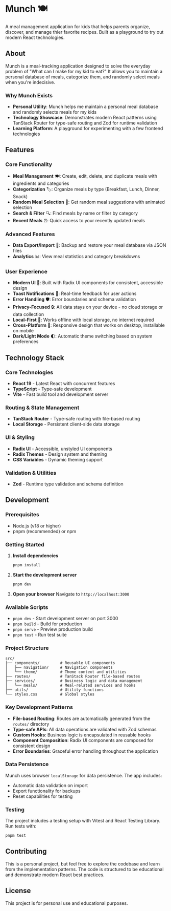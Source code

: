 # Munch 🍽️

A meal management application for kids that helps parents organize, discover, and manage thier favorite recipes. Built as a playground to try out modern React technologies.

## About

Munch is a meal-tracking application designed to solve the everyday problem of "What can I make for my kid to eat?" It allows you to maintain a personal database of meals, categorize them, and randomly select meals when you're indecisive.

### Why Munch Exists

- **Personal Utility**: Munch helps me maintain a personal meal database and randomly selects meals for my kids
- **Technology Showcase**: Demonstrates modern React patterns using TanStack Router for type-safe routing and Zod for runtime validation
- **Learning Platform**: A playground for experimenting with a few frontend technologies

## Features

### Core Functionality

- **Meal Management** 🍽️: Create, edit, delete, and duplicate meals with ingredients and categories
- **Categorization** 🏷️: Organize meals by type (Breakfast, Lunch, Dinner, Snack)
- **Random Meal Selection** 🎲: Get random meal suggestions with animated selection
- **Search & Filter** 🔍: Find meals by name or filter by category
- **Recent Meals** ⏰: Quick access to your recently updated meals

### Advanced Features

- **Data Export/Import** 📁: Backup and restore your meal database via JSON files
- **Analytics** 📊: View meal statistics and category breakdowns

### User Experience

- **Modern UI** 🎨: Built with Radix UI components for consistent, accessible design
- **Toast Notifications** 🔔: Real-time feedback for user actions
- **Error Handling** 🛡️: Error boundaries and schema validation
- **Privacy-Focused** 🔒: All data stays on your device - no cloud storage or data collection
- **Local-First** 💾: Works offline with local storage, no internet required
- **Cross-Platform** 📱: Responsive design that works on desktop, installable on mobile
- **Dark/Light Mode** 🌓: Automatic theme switching based on system preferences

## Technology Stack

### Core Technologies

- **React 19** - Latest React with concurrent features
- **TypeScript** - Type-safe development
- **Vite** - Fast build tool and development server

### Routing & State Management

- **TanStack Router** - Type-safe routing with file-based routing
- **Local Storage** - Persistent client-side data storage

### UI & Styling

- **Radix UI** - Accessible, unstyled UI components
- **Radix Themes** - Design system and theming
- **CSS Variables** - Dynamic theming support

### Validation & Utilities

- **Zod** - Runtime type validation and schema definition

## Development

### Prerequisites

- Node.js (v18 or higher)
- pnpm (recommended) or npm

### Getting Started

1. **Install dependencies**

   ```bash
   pnpm install
   ```

2. **Start the development server**

   ```bash
   pnpm dev
   ```

3. **Open your browser**
   Navigate to `http://localhost:3000`

### Available Scripts

- `pnpm dev` - Start development server on port 3000
- `pnpm build` - Build for production
- `pnpm serve` - Preview production build
- `pnpm test` - Run test suite

### Project Structure

```
src/
├── components/         # Reusable UI components
│   ├── navigation/     # Navigation components
│   └── theme/          # Theme context and utilities
├── routes/             # TanStack Router file-based routes
├── services/           # Business logic and data management
│   └── meals/          # Meal-related services and hooks
├── utils/              # Utility functions
└── styles.css          # Global styles
```

### Key Development Patterns

- **File-based Routing**: Routes are automatically generated from the `routes/` directory
- **Type-safe APIs**: All data operations are validated with Zod schemas
- **Custom Hooks**: Business logic is encapsulated in reusable hooks
- **Component Composition**: Radix UI components are composed for consistent design
- **Error Boundaries**: Graceful error handling throughout the application

### Data Persistence

Munch uses browser `localStorage` for data persistence. The app includes:

- Automatic data validation on import
- Export functionality for backups
- Reset capabilities for testing

### Testing

The project includes a testing setup with Vitest and React Testing Library. Run tests with:

```bash
pnpm test
```

## Contributing

This is a personal project, but feel free to explore the codebase and learn from the implementation patterns. The code is structured to be educational and demonstrate modern React best practices.

## License

This project is for personal use and educational purposes.
